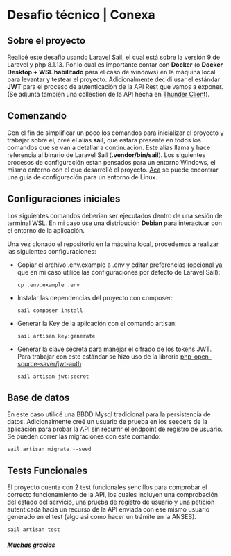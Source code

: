 # Desafio técnico | Conexa

## Sobre el proyecto
Realicé este desafio usando Laravel Sail, el cual está sobre la versión 9 de Laravel y php 8.1.13. Por lo cual es importante contar con **Docker** (o **Docker Desktop + WSL habilitado** para el caso de windows) en la máquina local para levantar y testear el proyecto. Adicionalmente decidi usar el estándar **JWT** para el proceso de autenticación de la API Rest que vamos a exponer.(Se adjunta también una collection de la API hecha en [Thunder Client](https://www.thunderclient.com/)).

## Comenzando

Con el fin de simplificar un poco los comandos para inicializar el proyecto y trabajar sobre el, creé el alias **sail**, que estara presente en todos los comandos que se van a detallar a continuación. Este alias llama y hace referencia al binario de Laravel Sail (**.vendor/bin/sail**). Los siguientes procesos de configuración estan pensados para un entorno Windows, el mismo entorno con el que desarrollé el proyecto. [Aca](https://www.webune.com/forums/wepyap.html) se puede encontrar una guía de configuración para un entorno de Linux.  

## Configuraciones iniciales

Los siguientes comandos deberian ser ejecutados dentro de una sesión de terminal WSL. En mi caso use una distribución **Debian** para interactuar con el entorno de la aplicación.

Una vez clonado el repositorio en la máquina local, procedemos a realizar las siguientes configuraciones:

* Copiar el archivo .env.example a .env y editar preferencias (opcional ya que en mi caso utilice las configuraciones por defecto de Laravel Sail):

    ```cp .env.example .env```

* Instalar las dependencias del proyecto con composer:

    ```sail composer install```

* Generar la Key de la aplicación con el comando artisan:

    ``` sail artisan key:generate ```

* Generar la clave secreta para manejar el cifrado de los tokens JWT. Para trabajar con este estándar se hizo uso de la libreria [php-open-source-saver/jwt-auth](https://github.com/PHP-Open-Source-Saver/jwt-auth)

    `sail artisan jwt:secret`

## Base de datos

En este caso utilicé una BBDD Mysql tradicional para la persistencia de datos. Adicionalmente creé un usuario de prueba en los seeders de la aplicación para probar la API sin recurrir el endpoint de registro de usuario. Se pueden correr las migraciones con este comando:

    sail artisan migrate --seed

## Tests Funcionales

El proyecto cuenta con 2 test funcionales sencillos para comprobar el correcto funcionamiento de la API, los cuales incluyen una comprobación del estado del servicio, una prueba de registro de usuario y una petición autenticada hacia un recurso de la API enviada con ese mismo usuario generado en el test (algo asi como hacer un trámite en la ANSES).

    sail artisan test


##### Muchas gracias 
    





